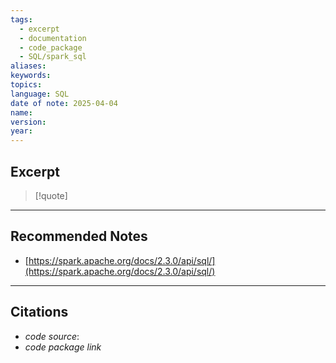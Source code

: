 ```yaml
---
tags:
  - excerpt
  - documentation
  - code_package
  - SQL/spark_sql
aliases: 
keywords: 
topics: 
language: SQL
date of note: 2025-04-04
name: 
version: 
year:
---
```


##  Excerpt

>[!quote]
>



-----------
##  Recommended Notes

- [https://spark.apache.org/docs/2.3.0/api/sql/](https://spark.apache.org/docs/2.3.0/api/sql/)





----------
##  Citations

- *code source*:
- *code package link*




